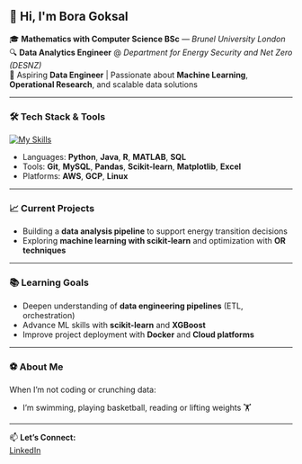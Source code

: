 ## 👋 Hi, I'm Bora Goksal

🎓 **Mathematics with Computer Science BSc** — *Brunel University London*  
🔍 **Data Analytics Engineer** @ *Department for Energy Security and Net Zero (DESNZ)*  
🎯 Aspiring **Data Engineer** | Passionate about **Machine Learning**, **Operational Research**, and scalable data solutions  

---

### 🛠️ Tech Stack & Tools
[![My Skills](https://skillicons.dev/icons?i=py,java,r,matlab,git,html,css,mysql,aws,gcp)](https://skillicons.dev)

- Languages: **Python**, **Java**, **R**, **MATLAB**, **SQL**
- Tools: **Git**, **MySQL**, **Pandas**, **Scikit-learn**, **Matplotlib**, **Excel**
- Platforms: **AWS**, **GCP**, **Linux**

---

### 📈 Current Projects
- Building a **data analysis pipeline** to support energy transition decisions
- Exploring **machine learning with scikit-learn** and optimization with **OR techniques**

---

### 📚 Learning Goals
- Deepen understanding of **data engineering pipelines** (ETL, orchestration)
- Advance ML skills with **scikit-learn** and **XGBoost**
- Improve project deployment with **Docker** and **Cloud platforms**

---

### ⚽ About Me
When I’m not coding or crunching data:
- I’m swimming, playing basketball, reading or lifting weights 🏋️

---

📫 **Let’s Connect:**  
[LinkedIn](https://www.linkedin.com/in/boragoksal)
